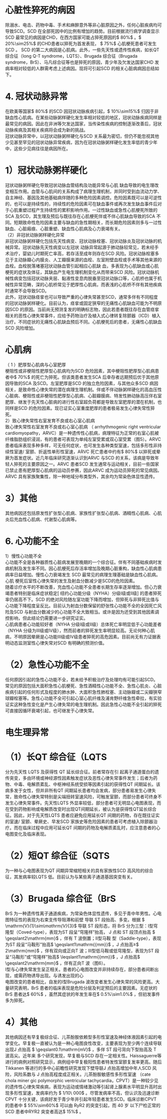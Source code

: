 # 心脏性猝死的病因  
除溺水、电击、药物中毒、手术和麻醉意外等非心脏原因之外，任何心脏疾病均可导致SCD。SCD 在全部死因中的比例有增加的趋势。目前根据流行病学调查显示SCD 最常见的病因是CHD，在西方国家可能占猝死原因的$ 80\%$ 。$ 20\%\sim25\%$  的CHD患者以猝死为首发表现， $ 75\%$   心肌梗死患者可发生 SCD 。 SCD 的第二大病因是心肌病。此外，一些先天性或遗传性疾病，如长QT 综合征（long Q-T syndrome，LQTS）、Brugada 综合征（Brugada syndrome，BrS）、马凡综合征等也是猝死的原因，青少年及欠发达国家CHD 发病率相对较低的人群需考虑上述病因。现将可引起SCD 的相关心脏病病因总结如下。  
# 4.  冠状动脉异常  
在欧美等国家$ 80\%$  的SCD 因冠状动脉疾病引起，$ 10\%\sim15\%$  归因于非缺血性心肌病。在某些动脉粥样硬化发生率相对较低的地区，冠状动脉疾病同样是最常见的病因。因此在非洲等欠发达国家，当传染性疾病的控制逐渐改善后，冠状动脉疾病及其相关疾病将会成为新的挑战。  
冠状动脉异常中，以冠状动脉粥样硬化与SCD 关系最为密切，但仍不能忽视其他少见甚至罕见的冠状动脉异常疾病，因为在冠状动脉粥样硬化发生率低的青少年中，这些少见病往往是病因所在。  
# 1）冠状动脉粥样硬化  
冠状动脉粥样硬化导致冠状动脉血管结构及功能异常与心肌 缺血导致的电生理改变相互作用。血管与心肌间的关系构成了病理生理机制，并同时受到血流动力学、自主神经、基因及其他基础病伴随的多种危险因素调控。危险因素既可以是可逆性的，也可以是持续性的，持续性的危险因素可在缺血事件或再次发生缺血事件后对于心肌重塑过程产生持续性的累积影响作用。一过性缺血或急性心肌梗死所致的SCA 及SCD，其生理及预后与既往存在心肌梗死伴或不伴心肌缺血导致的SCA 不同。短期致命性危险因素主要与缺血的急性期相关，而长期危险因素则多与一过性缺血、心脏瘢痕、心脏重塑、缺血性心肌病及心力衰竭有关。  
（2）非冠状动脉粥样硬化异常  
非冠状动脉粥样硬化包括先天性病变、冠状动脉栓塞、冠状动脉炎及冠状动脉的机械异常。冠状动脉先天性病变以左冠状 动脉异常起源于肺动脉较常见，若未经手术治疗，婴幼儿时期死亡率高，若存活至成年则存在SCD 风险。冠状动脉栓塞多见于主动脉瓣心内膜炎、人工瓣膜来源的血栓、左室附壁血栓或手术等其他来源的血栓。血栓脱落堵塞冠状动脉血管引起相应心肌缺 血，多表现为心肌缺血或心肌梗死的症状及体征，其缺血产生电生理机制变化从而带来SCD 风险。冠状动脉机械性病变包括冠状动脉夹层、黏液性变息肉脱垂至冠状动脉口等，心肌桥也属于机械性异常范畴，深的心肌桥常见于肥厚性心肌病，而表浅的心肌桥不伴有其他疾病时通常不会导致SCD。  
此外，冠状动脉痉挛也可以导致严重的心律失常甚至SCD，通常多伴有不同程度的冠状动脉粥样硬化。目前认为，痉挛或固定狭窄的无痛性心肌缺血可能为不明原因SCD 的原因。当前尚无预测复发的明确标志物，因此若患者既往存在血管痉挛相关的恶性心律失常事件，应给予药物治疗及植入式心律转复除颤器（ICD）植入治疗。不同症状的无痛性心肌缺血预后不同。心肌梗死后的患者，无痛性心肌缺血SCD 风险增加。  
#  心肌病  
（ 1 ）肥厚型心肌病与心室肥厚  
梗阻性或非梗阻性肥厚型心肌病均为SCD 危险因素，其中梗阻性肥厚型心肌病患者中$ 70\%$  的死亡为猝死。但该类患者发生SCA 后幸存者远期预后优于其他原因导致的SCA 及SCD。左室肥厚是SCD 的独立危险因素，与其他众多SCD 病因相关，是致命性心律失常的潜在病理生理机制。伴或不伴动脉粥样硬化的高血压性心脏病、梗阻性或非梗阻性肥厚型心肌病、心脏瓣膜病、特发性肺动脉高压伴右室肥厚、继发于先天性心脏病的进行性右室超负荷都是导致左室肥厚的潜在机制，也同样是SCD 的危险因素。现已证实心室重度肥厚的患者极易发生心律失常性猝死。  
2）致心律失常性右室发育不良或右心室心肌病  
致心律失常性右室发育不良或右心室心肌病 （ arrhythmogenic  right ventricular cardiomyopathy，ARVC）是一种遗传性心肌病，病理特征为正常的右室心肌被纤维脂肪组织浸润，有的患者可表现为单纯左室受累或双心室受累（图5）。ARVC 患者临床表现多种多样，可无任何症状，也可发生各种类型室速，包括多形性非持续性室速/ 室颤、折返性单形性室速，ARVC 死亡患者中约有$ 80\%$  以猝死或晕厥为首发症状。近几年临床研究逐渐认识到ARVC 与SCD 的关系，该病是导致年轻人猝死的主要原因之一。ARVC 患者SCD 发生通常与运动相关，目前一些国家已禁止患有肥厚型心肌病的运动员参赛，因此ARVC 成为运动员猝死的常见病因。ARVC 具有家族聚集性，除一种地域分布类型外，其余均为常染色体显性遗传。  
# 3）其他  
其他病因还包括原发性扩张型心肌病、家族性扩张型心肌病、酒精性心肌病、心肌炎后充血性心肌病、代谢型心肌病等。  
# 6. 心功能不全  
1）慢性心功能不全  
心功能不全是各种器质性心脏病发展至晚期的一个综合征。伴有不同基础疾病时发病机制及发生率不同。因心肌梗死后存活率增加及晚期心脏重构，缺血性心肌病患病率日益增加。慢性心力衰竭发生 SCD  最常见的病理生理基础是缺血性心肌病。心肌 梗死后室性心律失常的发生及射血分数减少是SCD的危险因素。  
随着诊疗水平的不断改善，充血性心功能不全患者长期生存率逐渐增加。但心力衰竭患者特别是临床症状稳定[ 纽约心功能分级（NYHA）分级Ⅰ级或Ⅱ级] 的患者猝死率仍居高不下。SCD 的绝对风险随左室功能下降而增加，但猝死与非猝死比值与心功能下降程度呈反比。目前认为射血分数保留的舒张性心功能不全的全因死亡风险及SCD 与射血分数减少的心功能不全大致相当。或许是因为还受到其他因素调控影响，但此结论仍需要进一步研究证实。  
心肌病患者心功能较好者（NYHA 分级Ⅰ级或Ⅱ级）总体死亡率明显低于心功能差者（NYHA 分级为Ⅲ级或Ⅳ级），然而前者的猝死发生率明显较高。无论何种心肌病，不明原因晕厥是心功能Ⅲ级或Ⅳ级患者猝死的高危因素。目前尚无有力证据表明动态监测室性心律失常对SCD 有明确的预测价值。  
# （2）急性心功能不全  
任何原因引起的急性心功能不全，若未给予积极治疗及处理均有可能引起SCD。常见的原因包括大面积急性心肌梗死、急性酒精性心功能不全、急性心肌炎、心脏疾病引起的任何形式及程度的肺水肿、大面积急性肺栓塞、主动脉瓣或二尖瓣狭窄球瓣栓塞等。急性心功能不全可引起心室心肌纤维及浦肯野纤维急性牵拉，有实验证实这种急性变化是产生心律失常的电生理机制。因此急性心功能不全引起的猝死可直接因循环衰竭引起，也可继发于心律失常。  
#  电生理异常  
# （1）长QT 综合征（LQTS  
分为先天性 LQTS  及获得性 QT  延长综合征。前者常存在引 起离子通道蛋白的遗传突变，多由环境或神经源性因素触发症状及恶性心律失常事件发生；后者为药物、中毒、电解质紊乱、中枢神经系统受损等因素引起的获得性QT 间期延长。该病多发于女性，但并非所有QT 间期延长患者均会发病，部分患者易发生心律失常，致命性心律失常特别是尖端扭转室速风险，可触发室颤，而部分患者可终身不发生心律失常事件。先天性LQTS 外显率较低，部分患者可无明显心电图表现，而在受到药物影响或电解质改变时出现QT间期延长，被认为是获得性QT延长综合征。因此，对于先天性LQTS 患者应避免应用延长QT 间期的药物，存在既往证实的室速/ 室颤、晕厥史、早发SCD 家族史等危险因素的患者可考虑植入除颤器治疗。而在临床过程中应用可延长QT 间期的药物及电解质紊乱时，应注意患者的心电图变化及临床表现。  
# （2）短QT 综合征（SQTS  
为一种与心电图表现为QT 间期异常缩短相关的具有家族性SCD 高风险的综合征，其发病率较LQTS 低。目前认为与某些离子通道基因突变有关。  
# （3）Brugada 综合征（BrS  
BrS 为一种遗传性离子通道疾病，为常染色体显性遗传，多见于青中年男性。心电图特征性的表现为右束支传导阻滞和前壁 导联 ST  段抬高、多变。根据 $ \mathrm{V}_{1}\sim\mathrm{V}_{3}$      导联 ST  段形态，将 BrS 分为三型：Ⅰ型穹隆型（Coved-type），表现为ST 段呈“穹隆样”抬高， J  点和 ST  段顶点抬高 $ \geqslant2\mathrm{mm}$     ，伴有 T  波倒置；Ⅱ型马鞍 型（Saddle-type），表现为ST 段呈“马鞍形”抬高$ \geqslant1\mathrm{{mm}}$    ，J 点抬高≥$ 2\mathrm{mm}$    ，伴有双向或正向T 波；Ⅲ型低马鞍或低穹隆型，表现为ST 段呈“马鞍形”或“穹隆样”抬高$ \leqslant1\mathrm{{mm}}$    ，J 点抬高$ \geqslant2\mathrm{mm}$    ，伴有正向T 波（图6）。  
Ⅰ型与心律失常发生呈正相关。患者的心电图改变并非持续存在，部分患者间断出现，或需药物诱导出现。与诱发出现的心  
电图改变的患者相比，自发的Ⅰ型Brugada 波改变者发生心律失常的风险更高。大量研究表明，BrS 患者的临床表现是危险分层及判定预后的主要因素。无症状的BrS 患者达$ 60\%$ ，虽然其症状的年发生率在$ 0.5\%\sim1.0\%$ ，但初发事件多为猝死。  
# 4）其他  
其他病因还有早复极综合征、儿茶酚胺依赖型多形性室速及神经体液因素引起的电学变化。早复极一直被认为是一种心电图良性改变，主要表现为至少两个连续导联出现J 点抬高 $ \geqslant0.1\mathrm{mV}$     ，多伴 ST  段弓背向下型抬高及 T  波高尖。近年来 多个研究发现，早复极与SCD 存在一定相关性。Haissaguerre等进行的病例对照研究显示，病例组中早复极阳性患者特发性室颤复发率更高。随后Tikkanen 等进行的多中心前瞻性研究发现下壁导联J 点抬高增加中年人SCD 风险，风险系数与 J  点抬高程度成正相关。儿茶酚胺敏感性多形性室速 （cate chola miner gic polymorphic ventricular tachycardia，CPVT）是一种较少见的遗传性心律失常疾病，表现为运动或情绪激动等引起肾上腺素水平明显升高时出现多形性室速，发病率约为 $ 1/10\ 000$ 。尽管发病率不高，但认识及迅速诊断CPVT 十分关键，该病好发于青少年并引起年轻患者发生SCD。临床诊断CPVT  的患者中 $ 55\%\sim60\%$   可以由 RyR2  的突变引起，而 40  岁 以下尸检正常的SCD 患者中RYR2 突变者高达$ 15\%$ 。  
